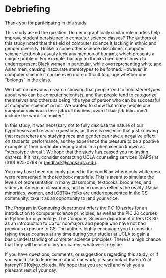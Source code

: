 # Debriefing

Thank you for participating in this study.

This study asked the question: Do demographically similar role models help improve student persistence in computer science classes? The authors of this study noted that the field of computer science is lacking in ethnic and gender diversity. Unlike in some other science disciplines, computer science textbooks usually lack any mention of humans, which presents a unique problem. For example, biology textbooks have been shown to underrepresent Black women in particular, while overrepresenting white and Asian men, causing inaccurate stereotypes to be formed. However, in computer science it can be even more difficult to gauge whether one “belongs” in the class. 

We built on previous research showing that people tend to hold stereotypes about who can be computer scientists, and that people tend to categorize themselves and others as being “the type of person who can be successful at computer science” or not. We wanted to show that many people use computer science in their jobs all the time, even if their job titles don’t include the word “computer”. 

In this study, it was necessary not to fully disclose the nature of our hypotheses and research questions, as there is evidence that just knowing that researchers are studying race and gender can have a negative effect on students’ performance, as they experience the pressure to be a positive example of their particular demographic in a phenomenon known as “stereotype threat”. We hope that the study has caused you no lasting distress. If it has, consider contacting UCLA counseling services (CAPS) at (310) 825-0768 or feedback@caps.ucla.edu.

You may have been randomly placed in the condition where only white men were represented in the textbook materials. This is meant to simulate the levels of representation in many classrooms, textbooks, brochures, and videos in American classrooms, but by no means reflects the reality. Racial minorities, women, and LGBTQ+ folks are underrepresented in the CS community: take it as an opportunity to lend your voice. 

The Program in Computing department offers the PIC 10 series for an introduction to computer science principles, as well as the PIC 20 courses in Python for psychology. The Computer Science department offers CS 30 as an introduction to CS for nonmajors and people who have not had previous exposure to CS. 
The authors highly encourage you to consider taking these courses at any time during your studies at UCLA to gain a basic understanding of computer science principles. There is a high chance that they will be useful in your career, whatever it may be.

If you have questions, comments, or suggestions regarding this study, or if you would like to learn more about our work, please contact Karen Yi at: [karenyi11010@g.ucla.edu](mailto:karenyi11010@g.ucla.edu). We hope that you are well and wish you a pleasant rest of your day.